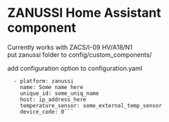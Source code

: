 # ZANUSSI Home Assistant component
Currently works with ZACS/I-09 HV/A18/N1<br>
put zanussi folder to config/custom_components/ <br>

add configuration option to configuration.yaml

```climate:
  - platform: zanussi
    name: Some name here
    unique_id: some_uniq_name
    host: ip_address_here
    temperature_sensor: some_external_temp_sensor
    device_code: 0```

